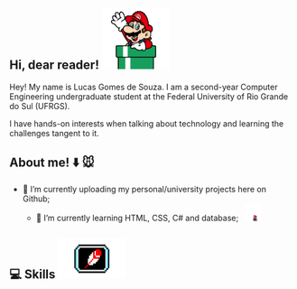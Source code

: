 ## Hi, dear reader! ![olá](mariodown.gif)
Hey! My name is Lucas Gomes de Souza. I am a second-year Computer Engineering undergraduate student at the Federal University of Rio Grande do Sul (UFRGS).

I have hands-on interests when talking about technology and learning the challenges tangent to it.

## About me! :arrow_down: :mouse: 
- 🔭 I’m currently uploading my personal/university projects here on Github;<ul><li style="display: flex; align-items: center;">
- 🌱 I’m currently learning HTML, CSS, C# and database;<img src="mario.gif" width="30" style="margin-left: 10px;"></li></ul>
## :computer: Skills <img src="https://github.com/lucasgdesouza/lucasgdesouza/raw/main/skills.gif" width="120" height="70">


